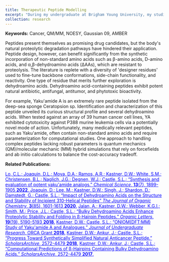 ```yaml
---
title: Therapeutic Peptide Modelling
excerpt: "During my undergraduate at Brigham Young University, my studied novel therapeutic peptides containing non-standard amino acids such as dehydroamino acids. <img src='/~kastner/images/peptide.png' style='width:100%;margin-top:15px'>"
collection: research
---
```

<strong>Keywords:</strong> Cancer, QM/MM, NOESY, Gaussian 09, AMBER<br/>

Peptides present themselves as promising drug candidates, but the body's natural proteolytic degradation pathways have hindered their application. Peptide design, however, can benefit significantly from the synthetic incorporation of non-standard amino acids such as β-amino acids, D-amino acids, and α,β-dehydroamino acids (ΔAAs), which are resistant to proteolysis. The literature is replete with a diversity of 'designer residues' used to fine-tune backbone conformations, side-chain functionality, and reactivity. One type of residue that merits further exploration is dehydroamino acids. Dehydroamino acid-containing peptides exhibit potent natural antibiotic, antifungal, antitumor, and phytotoxic bioactivity.

For example, Yaku'amide A is an extremely rare peptide isolated from the deep-sea sponge Ceratopsion sp. Identification and characterization of this peptide unveiled its curious structural profile and several dehydroamino acids. When tested against an array of 39 human cancer cell lines, YA exhibited cytotoxicity against P388 murine leukemia cells via a potentially novel mode of action. Unfortunately, many medically relevant peptides, such as Yaku'amide, often contain non-standard amino acids and require parameterization for computational studies. One approach to handling complex peptides lacking robust parameters is quantum mechanics (QM)/molecular mechanic (MM) hybrid simulations that rely on forcefields and ab initio calculations to balance the cost-accuracy tradeoff.

<strong>Related Publications:</strong><br/>

<a style="color:blue" href="https://pubs.rsc.org/en/content/articlelanding/2022/SC/D1SC05992K">
Lo, C.L.; Joaquin, D.L.; Moya, D.A.; Ramos, A.R.; <u>Kastner, D.W.</u>; White, S.M.; Christensen, B.L.; Naglich, J.G.; Degnen, W.J.; Castle, S.L.; &ldquo;Synthesis and evaluation of potent yaku'amide analogs.&rdquo;
<em>Chemical Science</em>,
<strong>13</strong>(7), 1899-1905 <strong>2022</strong>.
</a>

<a style="color:blue" href="https://pubs.acs.org/doi/10.1021/acs.joc.9b02747">
Joaquin, D.; Lee, M.; <u>Kastner, D.W.</u>; Singh, J.; Shardon, D.; Damstedt, G.; Castle, S.L.; 
&ldquo;Impact of Dehydroamino Acids on the Structure and Stability of Incipient 3<sub></sub>10-Helical Peptides&rdquo;
<em>The Journal of Organic Chemistry</em>, 
<strong>3</strong>(85), 1601-1613 <strong>2020</strong>.</a>

<a style="color:blue" href="https://pubs.acs.org/doi/abs/10.1021/acs.orglett.7b02455">
Jalan, A.; <u>Kastner, D.W.</u>; Webber, K.G.I.; Smith, M.; Price, J.L.; Castle, S.L.;
&ldquo;Bulky Dehydroamino Acids Enhance Proteolytic Stability and Folding in β-Hairpin Peptides.&rdquo; 
<em>Organic Letters</em>, 
<strong>19</strong>(19), 5190-5193 <strong>2018</strong>.</a>

<a style="color:blue" href="http://jur.byu.edu/?p=23292">
<u>Kastner, D.W.</u>; Castle, S.L.; 
&ldquo;ONIOM(DFT:MM) Study of Yaku'amide A and Analogues.&rdquo;
<em>Journal of Undergraduate Research</em>, 
ORCA Grant <strong>2018</strong>.</a>

<a style="color:blue" href="https://scholarsarchive.byu.edu/library_studentposters_2018/1/">
<u>Kastner, D.W.</u>; Ankur, J.; Castle, S.L.; &ldquo;Progress Toward Synthetically Simplified Natural Anticancer Peptide.&rdquo; 
<em>ScholarsArchive</em>, 
2572-4479 <strong>2018</strong>.</a>

<a style="color:blue" href="https://scholarsarchive.byu.edu/library_studentposters_2017/4/">
<u>Kastner, D.W.</u>; Ankur, J.; Castle, S.L.; 
&ldquo;Computational Predictions of β-Hairpins Containing Bulky Dehydroamino Acids.&rdquo; 
<em>ScholarsArchive</em>, 
2572-4479 <strong>2017</strong>.</a>